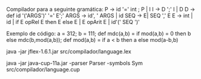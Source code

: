 Compilador para a seguinte gramática:
P → id '=' int ; P | I
I → D ';' I | D
D → def id '('ARGS')' '=' E';'
ARGS → id', ' ARGS | id
SEQ → E| SEQ ',' E
E → int | id | if E opRel E then E else E
| E opArit E | id'(' SEQ ')'

Exemplo de código:
a = 312;
b = 111;
def mdc(a,b) =
    if mod(a,b) = 0 then b
    else mdc(b,mod(a,b));
def mod(a,b) =
    if a < b then a
    else mod(a-b,b)


java -jar jflex-1.6.1.jar src/compilador/language.lex

java -jar java-cup-11a.jar -parser Parser -symbols Sym src/compilador/language.cup